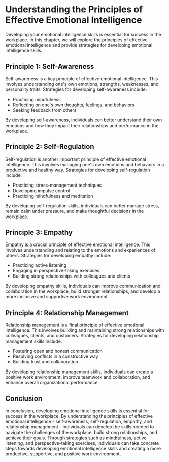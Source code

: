 Understanding the Principles of Effective Emotional Intelligence
==========================================================================================================================

Developing your emotional intelligence skills is essential for success in the workplace. In this chapter, we will explore the principles of effective emotional intelligence and provide strategies for developing emotional intelligence skills.

Principle 1: Self-Awareness
---------------------------

Self-awareness is a key principle of effective emotional intelligence. This involves understanding one's own emotions, strengths, weaknesses, and personality traits. Strategies for developing self-awareness include:

* Practicing mindfulness
* Reflecting on one's own thoughts, feelings, and behaviors
* Seeking feedback from others

By developing self-awareness, individuals can better understand their own emotions and how they impact their relationships and performance in the workplace.

Principle 2: Self-Regulation
----------------------------

Self-regulation is another important principle of effective emotional intelligence. This involves managing one's own emotions and behaviors in a productive and healthy way. Strategies for developing self-regulation include:

* Practicing stress-management techniques
* Developing impulse control
* Practicing mindfulness and meditation

By developing self-regulation skills, individuals can better manage stress, remain calm under pressure, and make thoughtful decisions in the workplace.

Principle 3: Empathy
--------------------

Empathy is a crucial principle of effective emotional intelligence. This involves understanding and relating to the emotions and experiences of others. Strategies for developing empathy include:

* Practicing active listening
* Engaging in perspective-taking exercises
* Building strong relationships with colleagues and clients

By developing empathy skills, individuals can improve communication and collaboration in the workplace, build stronger relationships, and develop a more inclusive and supportive work environment.

Principle 4: Relationship Management
------------------------------------

Relationship management is a final principle of effective emotional intelligence. This involves building and maintaining strong relationships with colleagues, clients, and customers. Strategies for developing relationship management skills include:

* Fostering open and honest communication
* Resolving conflicts in a constructive way
* Building trust and collaboration

By developing relationship management skills, individuals can create a positive work environment, improve teamwork and collaboration, and enhance overall organizational performance.

Conclusion
----------

In conclusion, developing emotional intelligence skills is essential for success in the workplace. By understanding the principles of effective emotional intelligence - self-awareness, self-regulation, empathy, and relationship management - individuals can develop the skills needed to navigate the challenges of the workplace, build strong relationships, and achieve their goals. Through strategies such as mindfulness, active listening, and perspective-taking exercises, individuals can take concrete steps towards developing emotional intelligence skills and creating a more productive, supportive, and positive work environment.

